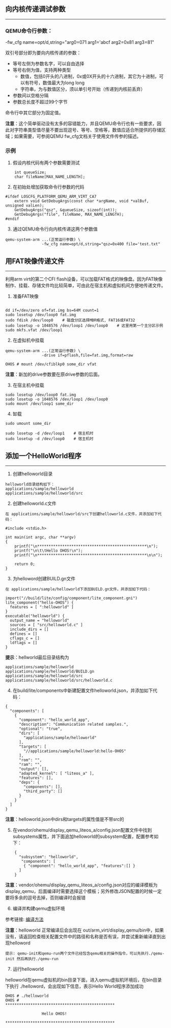 ## 向内核传递调试参数<a name="sectiondebug"></a>
---

### QEMU命令行参数：

-fw_cfg name=opt/d,string="arg0=071 arg1='abcf arg2=0x81 arg3=81"

双引号部分即为要向内核传递的参数：

- 等号左侧为参数名字，可以自由选择
- 等号右侧为值，支持两种类型
    - 数值，包括0开头的八进制，0x或0X开头的十六进制，其它为十进制，可以有符号，数值最大为long long
    - 字符串，为与数值区分，须以单引号开始（传递到内核前丢弃）
- 参数间以空格分隔
- 参数总长度不超过99个字节

命令行中其它部分为固定值。

**注意**：这个简单驱动没有太多的容错能力，并且QEMU命令行也有一些要求，因此对字符串类型值尽量不要出现逗号、等号、空格等，数值应适合所提供的存储区域；如果需要，可参阅QEMU fw_cfg文档关于使用文件传参的描述。

### 示例

1. 假设内核代码有两个参数需要测试
```
    int queueSize;
    char fileName[MAX_NAME_LENGTH];
```

2. 在初始处增加获取命令行参数的代码
```
#ifdef LOSCFG_PLATFORM_QEMU_ARM_VIRT_CA7
    extern void GetDebugArgs(const char *argName, void *valBuf, unsigned valLen);
    GetDebugArgs("qsz", &queueSize, sizeof(int));
    GetDebugArgs("file", fileName, MAX_NAME_LENGTH);
#endif
```

3. 通过QEMU命令行向内核传递这两个参数值
```
qemu-system-arm ...(正常运行参数) \
                -fw_cfg name=opt/d,string="qsz=0x400 file='test.txt"
```

## 用FAT映像传递文件<a name="sectionfatfs"></a>
---

利用arm virt的第二个CFI flash设备，可以加载FAT格式的映像盘。因为FAT映像制作、挂载、存储文件均比较简单，可由此在宿主机和虚拟机间方便地传递文件。

1. 准备FAT映像
```

dd if=/dev/zero of=fat.img bs=64M count=1
sudo losetup /dev/loop0 fat.img
sudo fdisk /dev/loop0    # 磁盘分区选择MBR格式, FAT16或FAT32
sudo losetup -o 1048576 /dev/loop1 /dev/loop0    # 这里用第一个主分区示例
sudo mkfs.vfat /dev/loop1
```

2. 在虚拟机中挂载
```
qemu-system-arm ...(正常运行参数) \
                -drive if=pflash,file=fat.img,format=raw

OHOS # mount /dev/cfiblkp0 some_dir vfat
```

**注意**：新加的drive参数要在原drive参数的后面。

3. 在宿主机中挂载
```
sudo losetup /dev/loop0 fat.img
sudo losetup -o 1048576 /dev/loop1 /dev/loop0
sudo mount /dev/loop1 some_dir
```

4. 缷载
```
sudo umount some_dir

sudo losetup -d /dev/loop1    # 宿主机时
sudo losetup -d /dev/loop0    # 宿主机时
```

## 添加一个HelloWorld程序<a name="addhelloworld"></a>
---
1. 创建helloworld目录
```
helloworld目录结构如下：
applications/sample/helloworld
applications/sample/helloworld/src
```

2. 创建helloworld.c文件
```
在 applications/sample/helloworld/src下创建helloworld.c文件，并添加如下代码：
```
```
#include <stdio.h>

int main(int argc, char **argv)
{
    printf("\n************************************************\n");
    printf("\n\t\tHello OHOS!\n");
    printf("\n************************************************\n\n");

    return 0;
}
```

3. 为helloword创建BUILD.gn文件
```
在 applications/sample/helloworld下添加BUILD.gn文件，并添加如下代码：
```
```
import("//build/lite/config/component/lite_component.gni")
lite_component("hello-OHOS") {
  features = [ ":helloworld" ]
}
executable("helloworld") {
  output_name = "helloworld"
  sources = [ "src/helloworld.c" ]
  include_dirs = []
  defines = []
  cflags_c = []
  ldflags = []
}
```

**提示**：hellworld最后目录结构为
```
applications/sample/helloworld
applications/sample/helloworld/BUILD.gn
applications/sample/helloworld/src
applications/sample/helloworld/src/helloworld.c
```

4. 在build/lite/components中新建配置文件helloworld.json，并添加如下代码：
```
{
  "components": [
    {
      "component": "hello_world_app",
      "description": "Communication related samples.",
      "optional": "true",
      "dirs": [
        "applications/sample/helloworld"
      ],
      "targets": [
        "//applications/sample/helloworld:hello-OHOS"
      ],
      "rom": "",
      "ram": "",
      "output": [],
      "adapted_kernel": [ "liteos_a" ],
      "features": [],
      "deps": {
        "components": [],
        "third_party": []
      }
    }
  ]
}
```

**注意**：helloworld.json中dirs和targets的属性值是不带src的

5. 在vendor/ohemu/display_qemu_liteos_a/config.json配置文件中找到subsystems属性，并下面追加helloworld的subsystem配置，配置参考如下：
```
    {
      "subsystem": "helloworld",
       "components": [
        { "component": "hello_world_app", "features":[] }
      ]
    }
```

**注意**：vendor/ohemu/display_qemu_liteos_a/config.json对应的编译模板为 display_qemu，后面编译时需要选择这个模板；另外修改JSON配置的时候一定要将多余的逗号去掉，否则编译时会报错

6. 编译并构建qemu虚拟环境

参考链接: [编译方法](README_zh.md) 

**注意**：helloworld 正常编译后会出现在 out/arm_virt/display_qemu/bin中，如果没有，请返回检查相关配置文件中的路径和名称是否有误，并尝试重新编译直到出现helloword

```
提示: qemu-init和qemu-run两个文件已经包含qemu相关的操作指令，可以先执行./qemu-init 然后再执行./qemu-run
```

7. 运行helloworld

helloworld在qemu虚拟机的bin目录下面，进入qemu虚拟机环境后，在bin目录下执行 ./helloword，会出现如下信息，表示Hello World程序添加成功

```
OHOS # ./helloworld
OHOS #
************************************************

                Hello OHOS!

************************************************
```